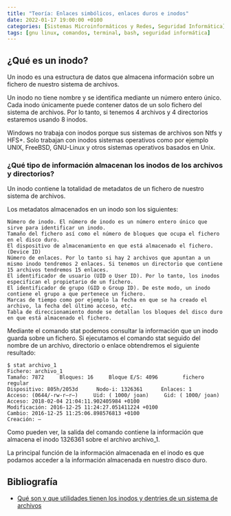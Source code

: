 ```yaml
---
title: "Teoría: Enlaces simbólicos, enlaces duros e inodos"
date: 2022-01-17 19:00:00 +0100
categories: [Sistemas Microinformáticos y Redes, Seguridad Informática]
tags: [gnu linux, comandos, terminal, bash, seguridad informática]
---
```


## ¿Qué es un inodo?

Un inodo es una estructura de datos que almacena información sobre un fichero de nuestro sistema de archivos.

Un inodo no tiene nombre y se identifica mediante un número entero único. Cada inodo únicamente puede contener datos de un solo fichero del sistema de archivos. Por lo tanto, si tenemos 4 archivos y 4 directorios estaremos usando 8 inodos.

Windows no trabaja con inodos porque sus sistemas de archivos son Ntfs y HFS+. Solo trabajan con inodos sistemas operativos como por ejemplo UNIX, FreeBSD, GNU-Linux y otros sistemas operativos basados en Unix.

### ¿Qué tipo de información almacenan los inodos de los archivos y directorios?

Un inodo contiene la totalidad de metadatos de un fichero de nuestro sistema de archivos.

Los metadatos almacenados en un inodo son los siguientes:

    Número de inodo. El número de inodo es un número entero único que sirve para identificar un inodo.
    Tamaño del fichero así como el número de bloques que ocupa el fichero en el disco duro.
    El dispositivo de almacenamiento en que está almacenado el fichero. (Device ID)
    Número de enlaces. Por lo tanto si hay 2 archivos que apuntan a un mismo inodo tendremos 2 enlaces. Si tenemos un directorio que contiene 15 archivos tendremos 15 enlaces.
    El identificador de usuario (UID o User ID). Por lo tanto, los inodos especifican el propietario de un fichero.
    El identificador de grupo (GID o Group ID). De este modo, un inodo contiene el grupo a que pertenece un fichero.
    Marcas de tiempo como por ejemplo la fecha en que se ha creado el archivo, la fecha del último acceso, etc.
    Tabla de direccionamiento donde se detallan los bloques del disco duro en que está almacenado el fichero.

Mediante el comando stat podemos consultar la información que un inodo guarda sobre un fichero. Si ejecutamos el comando stat seguido del nombre de un archivo, directorio o enlace obtendremos el siguiente resultado:

```console
$ stat archivo_1
Fichero: archivo_1
Tamaño: 7872     Bloques: 16     Bloque E/S: 4096        fichero regular
Dispositivo: 805h/2053d      Nodo-i: 1326361      Enlaces: 1
Acceso: (0644/-rw-r–r–)     Uid: ( 1000/ joan)     Gid: ( 1000/ joan)
Acceso: 2018-02-04 21:04:11.902405984 +0100
Modificación: 2016-12-25 11:24:27.051411224 +0100
Cambio: 2016-12-25 11:25:06.898576813 +0100
Creación: –
```

Como pueden ver, la salida del comando contiene la información que almacena el inodo 1326361 sobre el archivo archivo_1.

La principal función de la información almacenada en el inodo es que podamos acceder a la información almacenada en nuestro disco duro.

## Bibliografía

- [Qué son y que utilidades tienen los inodos y dentries de un sistema de archivos](https://geekland.eu/inodos-dentires-sistema-archivos/)